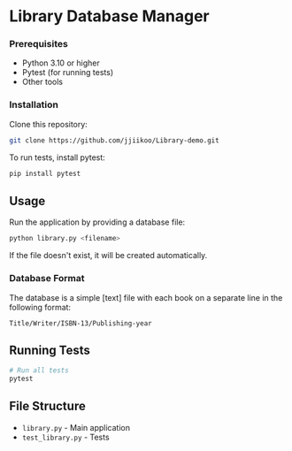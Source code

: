 # Library Database Manager

### Prerequisites

- Python 3.10 or higher
- Pytest (for running tests)
- Other tools

### Installation

Clone this repository:

```bash
git clone https://github.com/jjiikoo/Library-demo.git
```

To run tests, install pytest:

```bash
pip install pytest
```

## Usage

Run the application by providing a database file:

```bash
python library.py <filename>
```

If the file doesn't exist, it will be created automatically.

### Database Format

The database is a simple [text] file with each book on a separate line in the following format:

```
Title/Writer/ISBN-13/Publishing-year
```

## Running Tests

```bash
# Run all tests
pytest
```

## File Structure

- `library.py` - Main application
- `test_library.py` - Tests
